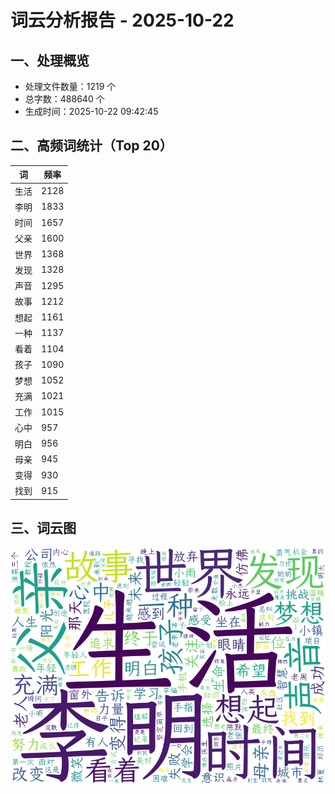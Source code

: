 # 词云分析报告 - 2025-10-22

## 一、处理概览
- 处理文件数量：1219 个
- 总字数：488640 个
- 生成时间：2025-10-22 09:42:45

## 二、高频词统计（Top 20）
| 词 | 频率 |
|----|----|
| 生活 | 2128 |
| 李明 | 1833 |
| 时间 | 1657 |
| 父亲 | 1600 |
| 世界 | 1368 |
| 发现 | 1328 |
| 声音 | 1295 |
| 故事 | 1212 |
| 想起 | 1161 |
| 一种 | 1137 |
| 看着 | 1104 |
| 孩子 | 1090 |
| 梦想 | 1052 |
| 充满 | 1021 |
| 工作 | 1015 |
| 心中 | 957 |
| 明白 | 956 |
| 母亲 | 945 |
| 变得 | 930 |
| 找到 | 915 |


## 三、词云图
![词云图](../images/wordcloud_20251022.png)

